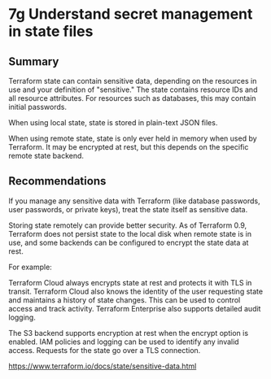 # 7g Understand secret management in state files

## Summary

Terraform state can contain sensitive data, depending on the resources in use and your definition of "sensitive." The state contains resource IDs and all resource attributes. For resources such as databases, this may contain initial passwords.

When using local state, state is stored in plain-text JSON files.

When using remote state, state is only ever held in memory when used by Terraform. It may be encrypted at rest, but this depends on the specific remote state backend.

## Recommendations

If you manage any sensitive data with Terraform (like database passwords, user passwords, or private keys), treat the state itself as sensitive data.

Storing state remotely can provide better security. As of Terraform 0.9, Terraform does not persist state to the local disk when remote state is in use, and some backends can be configured to encrypt the state data at rest.

For example:

Terraform Cloud always encrypts state at rest and protects it with TLS in transit. Terraform Cloud also knows the identity of the user requesting state and maintains a history of state changes. This can be used to control access and track activity. Terraform Enterprise also supports detailed audit logging.

The S3 backend supports encryption at rest when the encrypt option is enabled. IAM policies and logging can be used to identify any invalid access. Requests for the state go over a TLS connection.

https://www.terraform.io/docs/state/sensitive-data.html
